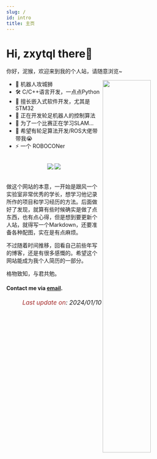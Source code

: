 ```yaml
---
slug: /
id: intro
title: 主页
---
```


# Hi, zxytql there👋

你好，泥猴，欢迎来到我的个人站，请随意浏览~


<img align="right" width="50%" src="https://github-readme-stats.vercel.app/api?username=zxytql&show_icons=true&rank_icon=github&theme=swift&count_private=true&hide=prs" />


- 👾 机器人攻城狮
- 🛠️ C/C++语言开发，一点点Python
- 🔬 擅长嵌入式软件开发，尤其是STM32
- 🔭 正在开发轮足机器人的控制算法
- 🌱 为了一个比赛正在学习SLAM...
- 🤔 希望有轮足算法开发/ROS大佬带带我😭
- ⚡ 一个 ROBOCONer

<br/>
<div align="center"> 
  <img src="https://vbr.wocr.tk/badge?page_id=zxytql&lcolor=fff&color=000&style=for-the-badge&logo=Github&logoColor=181717&hit=false&text=Github" /> 
  <img src="https://vbr.wocr.tk/badge?page_id=zxytql.top&lcolor=fff&color=000&style=for-the-badge&logo=apache spark&logoColor=E25A1C&text=zxytql.top" /> 
  <br/>
</div>
<br/>

做这个网站的本意，一开始是跟风一个实验室非常优秀的学长，想学习他记录所作的项目和学习经历的方法。后面做好了发现，就算有些时候确实是做了点东西，也有点心得，但是想到要更新个人站，就得写一个Markdown，还要准备各种配图，实在是有点麻烦。


不过随着时间推移，回看自己前些年写的博客，还是有很多感慨的。希望这个网站能成为我个人简历的一部分。


格物致知，与君共勉。


#### Contact me via [email](mailto:iszhouxy@gmail.com).

<p align="right"><i> <font size="3"><font color = "brown">Last update on</font>: 2024/01/10 </font></i></p>


